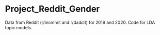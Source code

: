 # Project_Reddit_Gender
Data from Reddit (r/mommit and r/daddit) for 2019 and 2020. Code for LDA topic models.
